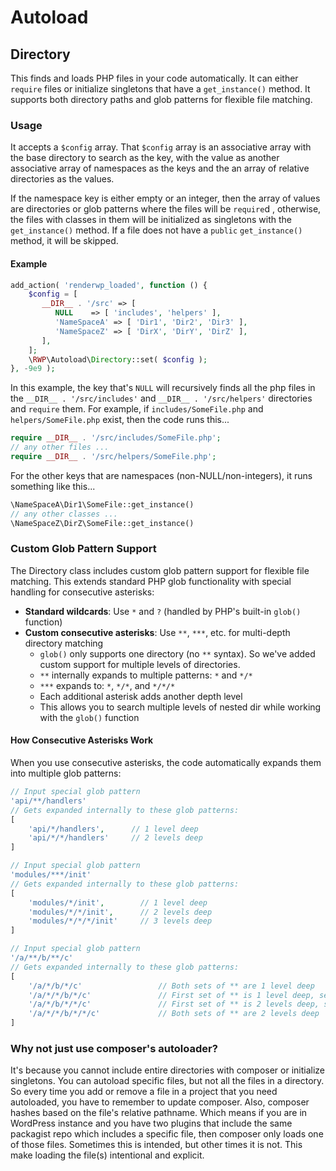 # Autoload

## Directory

This finds and loads PHP files in your code automatically. It can either `require` files or initialize singletons that have a `get_instance()` method. It supports both directory paths and glob patterns for flexible file matching.

### Usage

It accepts a `$config` array. That `$config` array is an associative array with the base directory to search as the key, with the value as another associative array of namespaces as the keys and the an array of relative directories as the values.

If the namespace key is either empty or an integer, then the array of values are directories or glob patterns where the files will be `require`d , otherwise, the files with classes in them will be initialized as singletons with the `get_instance()` method. If a file does not have a `public` `get_instance()` method, it will be skipped.

#### Example

```php
add_action( 'renderwp_loaded', function () {  
    $config = [  
       __DIR__ . '/src' => [  
          NULL    => [ 'includes', 'helpers' ],  
          'NameSpaceA' => [ 'Dir1', 'Dir2', 'Dir3' ],  
          'NameSpaceZ' => [ 'DirX', 'DirY', 'DirZ' ],  
       ],  
    ];  
    \RWP\Autoload\Directory::set( $config );  
}, -9e9 );
```

In this example, the key that's `NULL` will recursively finds all the php files in the `__DIR__ . '/src/includes'` and `__DIR__ . '/src/helpers'` directories and `require` them. For example, if `includes/SomeFile.php` and `helpers/SomeFile.php` exist, then the code runs this...

```php
require __DIR__ . '/src/includes/SomeFile.php';
// any other files ...
require __DIR__ . '/src/helpers/SomeFile.php';
```

For the other keys that are namespaces (non-NULL/non-integers), it runs something like this...

```php
\NameSpaceA\Dir1\SomeFile::get_instance()
// any other classes ...
\NameSpaceZ\DirZ\SomeFile::get_instance()
```

### Custom Glob Pattern Support

The Directory class includes custom glob pattern support for flexible file matching. This extends standard PHP glob functionality with special handling for consecutive asterisks:

- **Standard wildcards**: Use `*` and `?` (handled by PHP's built-in `glob()` function)
- **Custom consecutive asterisks**: Use `**`, `***`, etc. for multi-depth directory matching
  - `glob()` only supports one directory (no `**` syntax). So we've added custom support for multiple levels of directories.
  - `**` internally expands to multiple patterns: `*` and `*/*`
  - `***` expands to: `*`, `*/*`, and `*/*/*`
  - Each additional asterisk adds another depth level
  - This allows you to search multiple levels of nested dir while working with the `glob()` function

#### How Consecutive Asterisks Work

When you use consecutive asterisks, the code automatically expands them into multiple glob patterns:

```php
// Input special glob pattern
'api/**/handlers'
// Gets expanded internally to these glob patterns:
[
    'api/*/handlers',      // 1 level deep
    'api/*/*/handlers'     // 2 levels deep
]

// Input special glob pattern  
'modules/***/init'
// Gets expanded internally to these glob patterns:
[
    'modules/*/init',        // 1 level deep
    'modules/*/*/init',      // 2 levels deep  
    'modules/*/*/*/init'     // 3 levels deep
]

// Input special glob pattern
'/a/**/b/**/c'
// Gets expanded internally to these glob patterns:
[   
    '/a/*/b/*/c'                 // Both sets of ** are 1 level deep
    '/a/*/*/b/*/c'               // First set of ** is 1 level deep, second is 2 levels deep 
    '/a/*/b/*/*/c'               // First set of ** is 2 levels deep, second is 1 level deep
    '/a/*/*/b/*/*/c'             // Both sets of ** are 2 levels deep
]
```

### Why not just use composer's autoloader?

It's because you cannot include entire directories with composer or initialize singletons. You can autoload specific files, but not all the files in a directory. So every time you add or remove a file in a project that you need autoloaded, you have to remember to update composer. Also, composer hashes based on the file's relative pathname. Which means if you are in WordPress instance and you have two plugins that include the same packagist repo which includes a specific file, then composer only loads one of those files. Sometimes this is intended, but other times it is not. This make loading the file(s) intentional and explicit.
